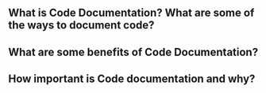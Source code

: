 ## What is Code Documentation? What are some of the ways to document code?

## What are some benefits of Code Documentation?

## How important is Code documentation and why?